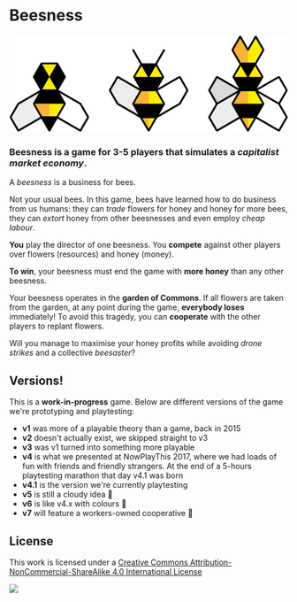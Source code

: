 # Beesness

![](assets/bees.png)

### **Beesness** is a game for 3-5 players that simulates a *capitalist market economy*. 

A *beesness* is a business for bees. 

Not your usual bees. In this game, bees have learned how to do business from us humans: they can *trade* flowers for honey and honey for more bees, they can *extort* honey from other beesnesses and even employ *cheap labour*. 

**You** play the director of one beesness. You **compete** against other players over flowers (resources) and honey (money). 

**To win**, your beesness must end the game with **more honey** than any other beesness. 

Your beesness operates in the **garden of Commons**. If all flowers are taken from the garden, at any point during the game, **everybody loses** immediately! To avoid this tragedy, you can **cooperate** with the other players to replant flowers.

Will you manage to maximise your honey profits while avoiding *drone strikes* and a collective *beesaster*?

## Versions!

This is a **work-in-progress** game. Below are different versions of the game we're prototyping and playtesting:

* **v1** was more of a playable theory than a game, back in 2015
* **v2** doesn't actually exist, we skipped straight to v3
* **v3** was v1 turned into something more playable
* **v4** is what we presented at NowPlayThis 2017, where we had loads of fun with friends and friendly strangers. At the end of a 5-hours playtesting marathon that day v4.1 was born
* **v4.1** is the version we're currently playtesting 
* **v5** is still a cloudy idea :thought_balloon:
* **v6** is like v4.x with colours :rainbow:
* **v7** will feature a workers-owned cooperative :muscle: 

## License

This work is licensed under a [Creative Commons Attribution-NonCommercial-ShareAlike 4.0 International License](http://creativecommons.org/licenses/by-nc-sa/4.0)

[![](http://mirrors.creativecommons.org/presskit/buttons/88x31/svg/by-nc-sa.svg)](http://creativecommons.org/licenses/by-nc-sa/4.0)

